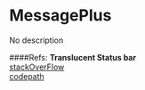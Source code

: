 # MessagePlus
No description



####Refs:
**Translucent Status bar**  
[stackOverFlow](https://stackoverflow.com/questions/38199941/android-transparent-status-bar-with-dynamic-actionbar-colors-and-drawerlayout)  
[codepath](http://guides.codepath.com/android/fragment-navigation-drawer)

